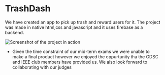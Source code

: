 # TrashDash
We have created an app to pick up trash and reward users for it. The project was made in native html,css and javascript and it uses firebase as a backend.

![Screenshot of the project in action](/path/to/screenshot.png)


- Given the time constraint of our mid-term exams we were unable to make a final product however we enjoyed the oppurtunity tha the GDSC and IEEE club members have provided us. We also look forward to collaborating with our judges 
